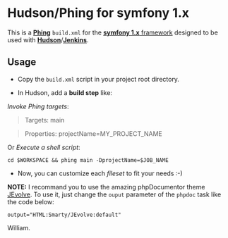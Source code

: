 Hudson/Phing for symfony 1.x
============================

This is a [**Phing**](http://phing.info/) `build.xml` for the [**symfony 1.x** framework](http://symfony-project.org/)
designed to be used with [**Hudson**](http://hudson-ci.org/)/[**Jenkins**](http://jenkins-ci.org/).

Usage
-----

* Copy the `build.xml` script in your project root directory.

* In Hudson, add a **build step** like:

_Invoke Phing targets_:

> Targets: main

> Properties: projectName=MY_PROJECT_NAME

Or _Execute a shell script_:

    cd $WORKSPACE && phing main -DprojectName=$JOB_NAME

* Now, you can customize each _fileset_ to fit your needs :-)


**NOTE:** I recommand you to use the amazing phpDocumentor theme [JEvolve](http://themouette.github.com/JEvolve/).
To use it, just change the `ouput` parameter of the `phpdoc` task like the code below:

    output="HTML:Smarty/JEvolve:default"


William.
